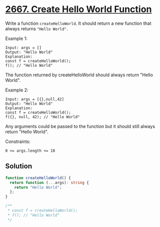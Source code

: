 # [2667. Create Hello World Function](https://leetcode.com/problems/create-hello-world-function/)

Write a function `createHelloWorld`. It should return a new function that always returns `"Hello World"`.

Example 1:

```
Input: args = []
Output: "Hello World"
Explanation:
const f = createHelloWorld();
f(); // "Hello World"
```

The function returned by createHelloWorld should always return "Hello World".

Example 2:

```
Input: args = [{},null,42]
Output: "Hello World"
Explanation:
const f = createHelloWorld();
f({}, null, 42); // "Hello World"
```

Any arguments could be passed to the function but it should still always return "Hello World".

Constraints:

```
0 <= args.length <= 10
```

## Solution

```ts
function createHelloWorld() {
  return function (...args): string {
    return "Hello World";
  };
}

/**
 * const f = createHelloWorld();
 * f(); // "Hello World"
 */
```
